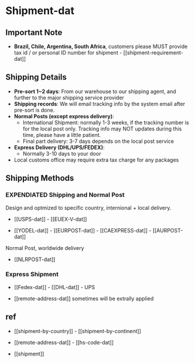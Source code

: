 
# Shipment-dat 

## Important Note 

- **Brazil, Chile, Argentina, South Africa**, customers please MUST provide tax id / or personal ID number for shipment - [[shipment-requirement-dat]]


## Shipping Details 


- **Pre-sort 1~2 days**: From our warehouse to our shipping agent, and further to the major shipping service provider
- **Shipping records**: We will email tracking info by the system email after pre-sort is done. 
- **Normal Posts (except express delivery)**:
  - International Shipment: normally 1-3 weeks, if the tracking number is for the local post only. Tracking info may NOT updates during this time, please have a little patient.
  - Final part delivery: 3-7 days depends on the local post service
- **Express Delivery (DHL/UPS/FEDEX)**:
  - Normally 3-10 days to your door
- Local customs office may require extra tax charge for any packages



## Shipping Methods 


### EXPENDIATED Shipping and Normal Post 

Design and optmized to specific country, internional + local delivery.

- [[USPS-dat]] - [[EUEX-V-dat]]

- [[YODEL-dat]] - [[EURPOST-dat]] - [[CAEXPRESS-dat]] - [[AURPOST-dat]]

Normal Post, worldwide delivery

- [[NLRPOST-dat]]


### Express Shipment 

- [[Fedex-dat]] - [[DHL-dat]] - UPS

- [[remote-address-dat]] sometimes will be extrally applied

## ref 

- [[shipment-by-country]] - [[shipment-by-continent]]


- [[remote-address-dat]] - [[hs-code-dat]]


- [[shipment]]

